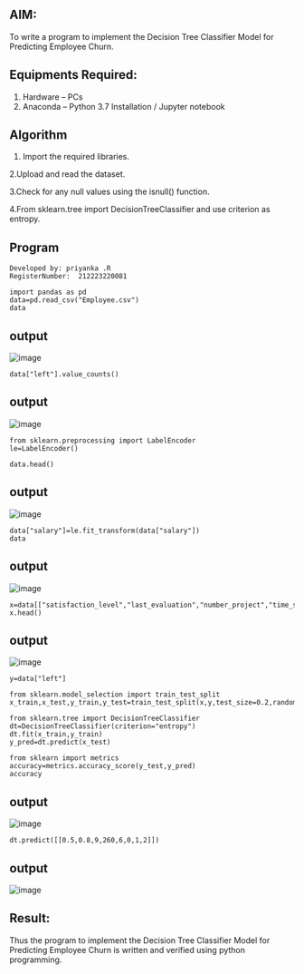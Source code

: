 
## AIM:
To write a program to implement the Decision Tree Classifier Model for Predicting Employee Churn.

## Equipments Required:
1. Hardware – PCs
2. Anaconda – Python 3.7 Installation / Jupyter notebook

## Algorithm
1. Import the required libraries.

2.Upload and read the dataset.

3.Check for any null values using the isnull() function.

4.From sklearn.tree import DecisionTreeClassifier and use criterion as entropy.


## Program
```
Developed by: priyanka .R
RegisterNumber:  212223220081
```
```
import pandas as pd
data=pd.read_csv("Employee.csv")
data
```

## output

![image](https://github.com/user-attachments/assets/4169266a-d02f-4fd1-9b54-dfbd64dd8451)
```
data["left"].value_counts()
```

## output
![image](https://github.com/user-attachments/assets/a953bef0-cc92-47a6-96fc-290e60ba5179)
```
from sklearn.preprocessing import LabelEncoder
le=LabelEncoder()
```
```
data.head()
```
## output

![image](https://github.com/user-attachments/assets/d64ea521-f773-4ea3-b764-1f8473e702d1)

```
data["salary"]=le.fit_transform(data["salary"])
data
```
## output

![image](https://github.com/user-attachments/assets/429bf5bf-580b-48d8-b675-63a26c525d99)
```
x=data[["satisfaction_level","last_evaluation","number_project","time_spend_company"]]
x.head()
```
## output
![image](https://github.com/user-attachments/assets/1ad4dcab-230f-42a2-bc8b-4e1b7b8bffe1)

```
y=data["left"]
```
```
from sklearn.model_selection import train_test_split
x_train,x_test,y_train,y_test=train_test_split(x,y,test_size=0.2,random_state=100)
```
```
from sklearn.tree import DecisionTreeClassifier
dt=DecisionTreeClassifier(criterion="entropy")
dt.fit(x_train,y_train)
y_pred=dt.predict(x_test)
```
```
from sklearn import metrics
accuracy=metrics.accuracy_score(y_test,y_pred)
accuracy
```
## output
![image](https://github.com/user-attachments/assets/8f67cda0-73eb-44a0-9480-01ad03a906f0)
```
dt.predict([[0.5,0.8,9,260,6,0,1,2]])
```

 ## output
![image](https://github.com/user-attachments/assets/8ef721c2-8672-4dd3-b5ec-e7e23338f5cb)

## Result:
Thus the program to implement the Decision Tree Classifier Model for Predicting Employee Churn is written and verified using python programming.














